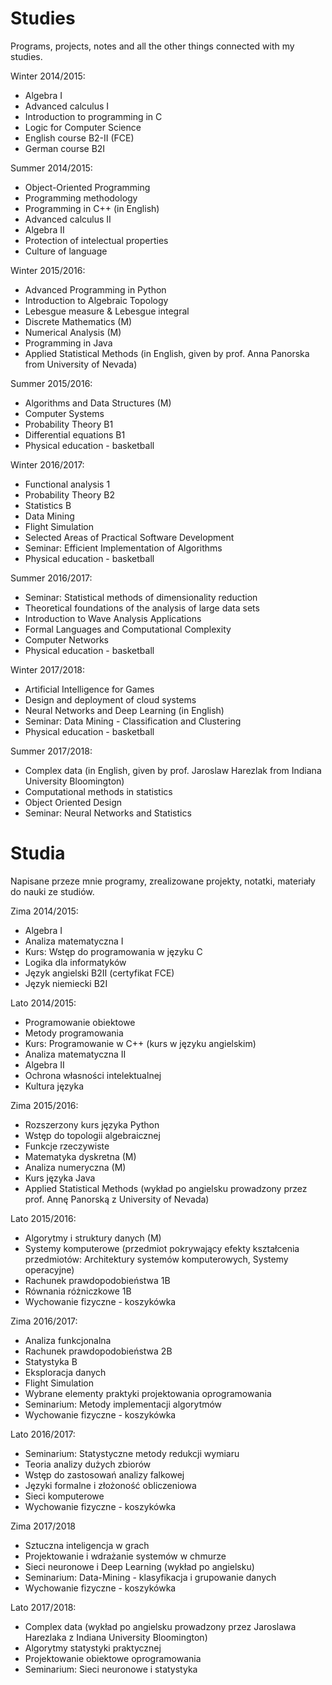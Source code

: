 # Studies

Programs, projects, notes and all the other things connected with my studies.

Winter 2014/2015:

* Algebra I
* Advanced calculus I
* Introduction to programming in C
* Logic for Computer Science
* English course B2-II (FCE)
* German course B2I

Summer 2014/2015:

* Object-Oriented Programming
* Programming methodology
* Programming in C++ (in English)
* Advanced calculus  II
* Algebra II
* Protection of intelectual properties
* Culture of language

Winter 2015/2016:

* Advanced Programming in Python
* Introduction to Algebraic Topology
* Lebesgue measure & Lebesgue integral
* Discrete Mathematics (M)
* Numerical Analysis (M)
* Programming in Java
* Applied Statistical Methods (in English, given by prof. Anna Panorska from University of Nevada)

Summer 2015/2016:

* Algorithms and Data Structures (M)
* Computer Systems
* Probability Theory B1
* Differential equations B1
* Physical education - basketball

Winter 2016/2017:

* Functional analysis 1
* Probability Theory B2
* Statistics B
* Data Mining
* Flight Simulation
* Selected Areas of Practical Software Development
* Seminar: Efficient Implementation of Algorithms
* Physical education - basketball

Summer 2016/2017:

* Seminar: Statistical methods of dimensionality reduction
* Theoretical foundations of the analysis of large data sets
* Introduction to Wave Analysis Applications
* Formal Languages and Computational Complexity
* Computer Networks
* Physical education - basketball

Winter 2017/2018:

* Artificial Intelligence for Games
* Design and deployment of cloud systems
* Neural Networks and Deep Learning (in English)
* Seminar: Data Mining - Classification and Clustering
* Physical education - basketball

Summer 2017/2018:

* Complex data (in English, given by prof. Jaroslaw Harezlak from Indiana University Bloomington)
* Computational methods in statistics
* Object Oriented Design
* Seminar: Neural Networks and Statistics

# Studia

Napisane przeze mnie programy, zrealizowane projekty, notatki, materiały do nauki ze studiów.

Zima 2014/2015:

* Algebra I
* Analiza matematyczna I
* Kurs: Wstęp do programowania w języku C
* Logika dla informatyków
* Język angielski B2II (certyfikat FCE)
* Język niemiecki B2I

Lato 2014/2015:

* Programowanie obiektowe
* Metody programowania
* Kurs: Programowanie w C++ (kurs w języku angielskim)
* Analiza matematyczna II
* Algebra II
* Ochrona własności intelektualnej
* Kultura języka

Zima 2015/2016:

* Rozszerzony kurs języka Python
* Wstęp do topologii algebraicznej
* Funkcje rzeczywiste
* Matematyka dyskretna (M)
* Analiza numeryczna (M)
* Kurs języka Java
* Applied Statistical Methods (wykład po angielsku prowadzony przez prof. Annę Panorską z University of Nevada)

Lato 2015/2016:

* Algorytmy i struktury danych (M)
* Systemy komputerowe (przedmiot pokrywający efekty kształcenia przedmiotów: Architektury systemów komputerowych, Systemy operacyjne)
* Rachunek prawdopodobieństwa 1B
* Równania różniczkowe 1B
* Wychowanie fizyczne - koszykówka

Zima 2016/2017:

* Analiza funkcjonalna
* Rachunek prawdopodobieństwa 2B
* Statystyka B
* Eksploracja danych
* Flight Simulation
* Wybrane elementy praktyki projektowania oprogramowania
* Seminarium: Metody implementacji algorytmów
* Wychowanie fizyczne - koszykówka

Lato 2016/2017:

* Seminarium: Statystyczne metody redukcji wymiaru
* Teoria analizy dużych zbiorów
* Wstęp do zastosowań analizy falkowej
* Języki formalne i złożoność obliczeniowa
* Sieci komputerowe
* Wychowanie fizyczne - koszykówka

Zima 2017/2018

* Sztuczna inteligencja w grach
* Projektowanie i wdrażanie systemów w chmurze
* Sieci neuronowe i Deep Learning (wykład po angielsku)
* Seminarium: Data-Mining - klasyfikacja i grupowanie danych
* Wychowanie fizyczne - koszykówka

Lato 2017/2018:

* Complex data (wykład po angielsku prowadzony przez Jaroslawa Harezlaka z Indiana University Bloomington)
* Algorytmy statystyki praktycznej
* Projektowanie obiektowe oprogramowania
* Seminarium: Sieci neuronowe i statystyka

